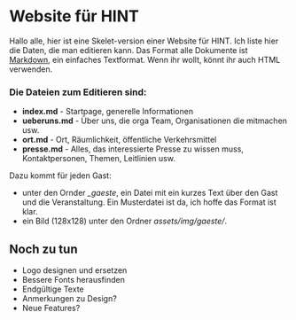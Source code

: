 # Website für HINT

Hallo alle, hier ist eine Skelet-version
einer Website für HINT. Ich liste hier die
Daten, die man editieren kann. Das Format
alle Dokumente ist [Markdown](https://de.wikipedia.org/wiki/Markdown),
ein einfaches Textformat. Wenn ihr wollt, könnt ihr 
auch HTML verwenden.

### Die Dateien zum Editieren sind: ###
- **index.md** - Startpage, generelle Informationen
- **ueberuns.md** - Über uns, die orga Team, Organisationen die mitmachen usw.
- **ort.md** - Ort, Räumlichkeit, öffentliche Verkehrsmittel
- **presse.md** - Alles, das interessierte Presse zu wissen muss, Kontaktpersonen, 
Themen, Leitlinien usw.

Dazu kommt für jeden Gast:
- unter den Ornder *_gaeste*, ein Datei mit ein kurzes Text über den Gast und 
die Veranstaltung. Ein Musterdatei ist da, ich hoffe das Format ist klar.
- ein Bild (128x128) unter den Ordner *assets/img/gaeste/*.

## Noch zu tun ##
- Logo designen und ersetzen
- Bessere Fonts herausfinden
- Endgültige Texte
- Anmerkungen zu Design?
- Neue Features?
